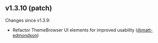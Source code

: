 ## v1.3.10 (patch)

Changes since v1.3.9:

- Refactor ThemeBrowser UI elements for improved usability ([@matt-edmondson](https://github.com/matt-edmondson))
